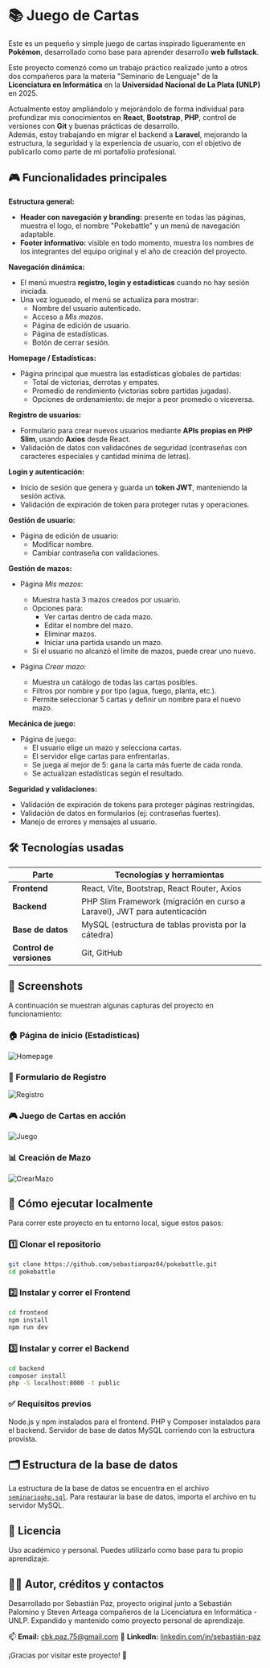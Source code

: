 # 📚 Juego de Cartas

Este es un pequeño y simple juego de cartas inspirado ligueramente en **Pokémon**, desarrollado como base para aprender desarrollo **web fullstack**.

Este proyecto comenzó como un trabajo práctico realizado junto a otros dos compañeros para la materia "Seminario de Lenguaje" de la **Licenciatura en Informática** en la **Universidad Nacional de La Plata (UNLP)** en 2025.

Actualmente estoy ampliándolo y mejorándolo de forma individual para profundizar mis conocimientos en **React**, **Bootstrap**, **PHP**, control de versiones con **Git** y buenas prácticas de desarrollo.  
Además, estoy trabajando en migrar el backend a **Laravel**, mejorando la estructura, la seguridad y la experiencia de usuario, con el objetivo de publicarlo como parte de mi portafolio profesional.

## 🎮 Funcionalidades principales

**Estructura general:**
- **Header con navegación y branding:** presente en todas las páginas, muestra el logo, el nombre "Pokebattle" y un menú de navegación adaptable.
- **Footer informativo:** visible en todo momento, muestra los nombres de los integrantes del equipo original y el año de creación del proyecto.

**Navegación dinámica:**
- El menú muestra **registro, login y estadísticas** cuando no hay sesión iniciada.
- Una vez logueado, el menú se actualiza para mostrar:
  - Nombre del usuario autenticado.
  - Acceso a *Mis mazos*.
  - Página de edición de usuario.
  - Página de estadísticas.
  - Botón de cerrar sesión.

**Homepage / Estadísticas:**
- Página principal que muestra las estadísticas globales de partidas:
  - Total de victorias, derrotas y empates.
  - Promedio de rendimiento (victorias sobre partidas jugadas).
  - Opciones de ordenamiento: de mejor a peor promedio o viceversa.

**Registro de usuarios:**
- Formulario para crear nuevos usuarios mediante **APIs propias en PHP Slim**, usando **Axios** desde React.
- Validación de datos con validacónes de seguridad (contraseñas con caracteres especiales y cantidad minima de letras).

**Login y autenticación:**
- Inicio de sesión que genera y guarda un **token JWT**, manteniendo la sesión activa.
- Validación de expiración de token para proteger rutas y operaciones.

**Gestión de usuario:**
- Página de edición de usuario:
  - Modificar nombre.
  - Cambiar contraseña con validaciones.

**Gestión de mazos:**
- Página *Mis mazos*:
  - Muestra hasta 3 mazos creados por usuario.
  - Opciones para:
    - Ver cartas dentro de cada mazo.
    - Editar el nombre del mazo.
    - Eliminar mazos.
    - Iniciar una partida usando un mazo.
  - Si el usuario no alcanzó el límite de mazos, puede crear uno nuevo.

- Página *Crear mazo*:
  - Muestra un catálogo de todas las cartas posibles.
  - Filtros por nombre y por tipo (agua, fuego, planta, etc.).
  - Permite seleccionar 5 cartas y definir un nombre para el nuevo mazo.

**Mecánica de juego:**
- Página de juego:
  - El usuario elige un mazo y selecciona cartas.
  - El servidor elige cartas para enfrentarlas.
  - Se juega al mejor de 5: gana la carta más fuerte de cada ronda.
  - Se actualizan estadísticas según el resultado.

**Seguridad y validaciones:**
- Validación de expiración de tokens para proteger páginas restringidas.
- Validación de datos en formularios (ej: contraseñas fuertes).
- Manejo de errores y mensajes al usuario.

## 🛠️ Tecnologías usadas

| Parte                    | Tecnologías y herramientas                                                |
|--------------------------|---------------------------------------------------------------------------|
| **Frontend**             | React, Vite, Bootstrap, React Router, Axios                               |
| **Backend**              | PHP Slim Framework (migración en curso a Laravel), JWT para autenticación |
| **Base de datos**        | MySQL (estructura de tablas provista por la cátedra)                      |
| **Control de versiones** | Git, GitHub                                                               |

## 📸 Screenshots

A continuación se muestran algunas capturas del proyecto en funcionamiento:

### 🏠 Página de inicio (Estadísticas)
![Homepage](docs/inicioPage.png)

### 🔐 Formulario de Registro
![Registro](docs/registro.png)

### 🎮 Juego de Cartas en acción
![Juego](docs/juego.png)

### 📊 Creación de Mazo
![CrearMazo](docs/crearMazo.png)

## 🚀 Cómo ejecutar localmente

Para correr este proyecto en tu entorno local, sigue estos pasos:

### 1️⃣ Clonar el repositorio

```bash
git clone https://github.com/sebastianpaz04/pokebattle.git
cd pokebattle

```
### 2️⃣ Instalar y correr el Frontend
```bash
cd frontend
npm install
npm run dev
```
### 3️⃣ Instalar y correr el Backend
```bash
cd backend
composer install
php -S localhost:8000 -t public
```

### ✅ Requisitos previos
Node.js y npm instalados para el frontend.
PHP y Composer instalados para el backend.
Servidor de base de datos MySQL corriendo con la estructura provista.

## 🗂️ Estructura de la base de datos

La estructura de la base de datos se encuentra en el archivo [`seminariophp.sql`](./docs/seminariophp.sql).
Para restaurar la base de datos, importa el archivo en tu servidor MySQL.

## 📄 Licencia

Uso académico y personal. Puedes utilizarlo como base para tu propio aprendizaje.

## 👨‍💻 Autor, créditos y contactos

Desarrollado por Sebastián Paz, proyecto original junto a Sebastián Palomino y Steven Arteaga compañeros de la Licenciatura en Informática - UNLP.
Expandido y mantenido como proyecto personal de aprendizaje.

📫 **Email:** [cbk.paz.75@gmail.com](mailto:cbk.paz.75@gmail.com)
💼 **LinkedIn:** [linkedin.com/in/sebastián-paz](https://www.linkedin.com/in/sebastián-paz)

¡Gracias por visitar este proyecto! 🎉
